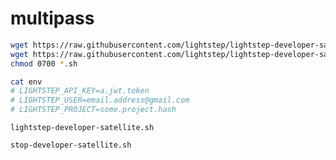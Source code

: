 # multipass

```sh
wget https://raw.githubusercontent.com/lightstep/lightstep-developer-satellite/master/lightstep-developer-satellite.sh
wget https://raw.githubusercontent.com/lightstep/lightstep-developer-satellite/master/stop-developer-satellite.sh
chmod 0700 *.sh

cat env 
# LIGHTSTEP_API_KEY=a.jwt.token
# LIGHTSTEP_USER=email.address@gmail.com
# LIGHTSTEP_PROJECT=some.project.hash
```

`lightstep-developer-satellite.sh`

`stop-developer-satellite.sh`

